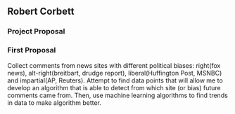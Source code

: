 ## Robert Corbett
### Project Proposal

### First Proposal

Collect comments from news sites with different political biases: right(fox news), alt-right(breitbart, drudge report),
liberal(Huffington Post, MSNBC) and impartial(AP, Reuters).  Attempt to find data points that
will allow me to develop an algorithm that is able to detect from which site (or bias)
future comments came from.  Then, use machine learning algorithms to find trends in data to make algorithm better.
